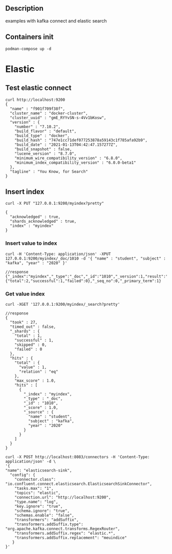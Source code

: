 ## Description
examples with kafka connect and elastic search

## Containers init
```
podman-compose up -d
```

# Elastic
## Test elastic connect
```
curl http://localhost:9200
{
  "name" : "f901f709f38f",
  "cluster_name" : "docker-cluster",
  "cluster_uuid" : "gmE_RYYvSN-s-4Vv1bKosw",
  "version" : {
    "number" : "7.10.2",
    "build_flavor" : "default",
    "build_type" : "docker",
    "build_hash" : "747e1cc71def077253878a59143c1f785afa92b9",
    "build_date" : "2021-01-13T04:42:47.157277Z",
    "build_snapshot" : false,
    "lucene_version" : "8.7.0",
    "minimum_wire_compatibility_version" : "6.8.0",
    "minimum_index_compatibility_version" : "6.0.0-beta1"
  },
  "tagline" : "You Know, for Search"
}
```

## Insert index
`curl -X PUT "127.0.0.1:9200/myindex?pretty"`

```
{
  "acknowledged" : true,
  "shards_acknowledged" : true,
  "index" : "myindex"
}
```

### Insert value to index
`curl -H 'Content-Type: application/json' -XPUT 127.0.0.1:9200/myindex/_doc/1010 -d '{ "name" : "student", "subject" : "kafka", "year" : "2020" }'`

```
//response 
{"_index":"myindex","_type":"_doc","_id":"1010","_version":1,"result":"created","_shards":{"total":2,"successful":1,"failed":0},"_seq_no":0,"_primary_term":1}
```

### Get value index
`curl -XGET '127.0.0.1:9200/myindex/_search?pretty'`

```
//response
{
  "took" : 27,
  "timed_out" : false,
  "_shards" : {
    "total" : 1,
    "successful" : 1,
    "skipped" : 0,
    "failed" : 0
  },
  "hits" : {
    "total" : {
      "value" : 1,
      "relation" : "eq"
    },
    "max_score" : 1.0,
    "hits" : [
      {
        "_index" : "myindex",
        "_type" : "_doc",
        "_id" : "1010",
        "_score" : 1.0,
        "_source" : {
          "name" : "student",
          "subject" : "kafka",
          "year" : "2020"
        }
      }
    ]
  }
}
```

```
curl -X POST http://localhost:8083/connectors -H 'Content-Type: application/json' -d \
'{
"name": "elasticsearch-sink",
  "config": {
    "connector.class": "io.confluent.connect.elasticsearch.ElasticsearchSinkConnector",
    "tasks.max": "1",
    "topics": "elastic",
    "connection.url": "http://localhost:9200",
    "type.name": "log",
    "key.ignore": "true",
    "schema.ignore": "true",
    "schemas.enable": "false",
    "transformers": "addSuffix",
    "transformers.addSuffix.type": "org.apache.kafka.connect.transforms.RegexRouter",
    "transformers.addSuffix.regex": "elastic.*",
    "transformers.addSuffix.replacement": "meuindice"
   }
}'
```